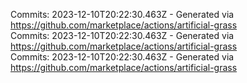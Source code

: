 Commits: 2023-12-10T20:22:30.463Z - Generated via https://github.com/marketplace/actions/artificial-grass
<br>
Commits: 2023-12-10T20:22:30.463Z - Generated via https://github.com/marketplace/actions/artificial-grass
<br>
Commits: 2023-12-10T20:22:30.463Z - Generated via https://github.com/marketplace/actions/artificial-grass
<br>
